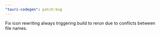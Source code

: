 ```yaml
---
"tauri-codegen": patch:bug
---
```


Fix icon rewriting always triggering build to rerun due to conflicts between file names.
